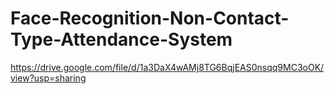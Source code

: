 # Face-Recognition-Non-Contact-Type-Attendance-System

https://drive.google.com/file/d/1a3DaX4wAMj8TG6BqjEAS0nsqq9MC3oOK/view?usp=sharing
